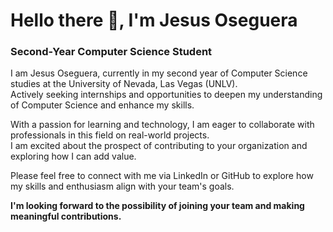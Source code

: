 # Hello there :wave:, I'm Jesus Oseguera
### Second-Year Computer Science Student
I am Jesus Oseguera, currently in my second year of Computer Science studies at the University of Nevada, Las Vegas (UNLV).<br>
Actively seeking internships and opportunities to deepen my understanding of Computer Science and enhance my skills.

With a passion for learning and technology, I am eager to collaborate with professionals in this field on real-world projects.<br>
I am excited about the prospect of contributing to your organization and exploring how I can add value.
 
Please feel free to connect with me via LinkedIn or GitHub to explore how my skills and enthusiasm align with your team's goals.

**I'm looking forward to the possibility of joining your team and making meaningful contributions.**
